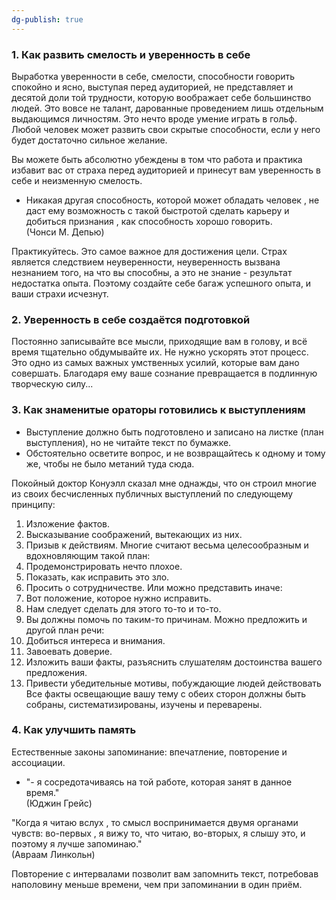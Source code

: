 ```yaml
---
dg-publish: true
---
```

### 1. Как развить смелость и уверенность в себе 
 Выработка уверенности в себе, смелости, способности говорить спокойно и ясно, выступая перед аудиторией, не представляет и десятой доли той трудности, которую воображает себе большинство людей. Это вовсе не талант, дарованные проведением лишь отдельным выдающимся личностям. Это нечто вроде умение играть в гольф. Любой человек может развить свои скрытые способности, если у него будет достаточно сильное желание.  
 
Вы можете быть абсолютно убеждены в том что работа и практика избавит вас от страха перед аудиторией и принесут вам уверенность в себе и неизменную смелость.  
- Никакая другая способность, которой может обладать человек , не даст ему возможность с такой быстротой сделать карьеру и добиться признания , как способность хорошо говорить.  
    (Чонси М. Депью)
    
Практикуйтесь. Это самое важное для достижения цели. Страх является следствием неуверенности, неуверенность вызвана незнанием того, на что вы способны, а это не знание - результат недостатка опыта. Поэтому создайте себе багаж успешного опыта, и ваши страхи исчезнут.  
### 2. Уверенность в себе создаётся подготовкой

Постоянно записывайте все мысли, приходящие вам в голову, и всё время тщательно обдумывайте их. Не нужно ускорять этот процесс. Это одно из самых важных умственных усилий, которые вам дано совершать. Благодаря ему ваше сознание превращается в подлинную творческую силу...
### 3. Как знаменитые ораторы готовились к выступлениям
- Выступление должно быть подготовлено и записано на листке (план выступления), но не читайте текст по бумажке.
- Обстоятельно осветите вопрос, и не возвращайтесь к одному и тому же, чтобы не было метаний туда сюда.

Покойный доктор Конуэлл сказал мне однажды, что он строил многие из своих бесчисленных публичных выступлений по следующему принципу:
1. Изложение фактов.
2. Высказывание соображений, вытекающих из них.
3. Призыв к действиям.
Многие считают весьма целесообразным и вдохновляющим такой план:
1. Продемонстрировать нечто плохое.
2. Показать, как исправить это зло.
3. Просить о сотрудничестве.
Или можно представить иначе:
1. Вот положение, которое нужно исправить.
2. Нам следует сделать для этого то-то и то-то.
3. Вы должны помочь по таким-то причинам.
Можно предложить и другой план речи:
1. Добиться интереса и внимания.
2. Завоевать доверие.
3. Изложить ваши факты, разъяснить слушателям достоинства вашего предложения.
4. Привести убедительные мотивы, побуждающие людей действовать
Все факты освещающие вашу тему с обеих сторон должны быть собраны, систематизированы, изучены и переварены.
### 4. Как улучшить память
Естественные законы запоминание: впечатление, повторение и ассоциации.

- "- я сосредотачиваясь на той работе, которая занят в данное время."  
    (Юджин Грейс)

"Когда я читаю вслух , то смысл воспринимается двумя органами чувств: во-первых , я вижу то, что читаю, во-вторых, я слышу это, и поэтому я лучше запоминаю."  
(Авраам Линкольн)

Повторение с интервалами позволит вам запомнить текст, потребовав наполовину меньше времени, чем при запоминании в один приём.